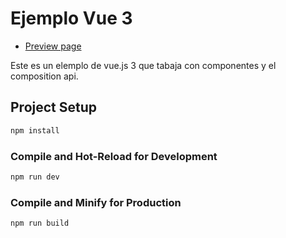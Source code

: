 # Ejemplo Vue 3

- [Preview page](https://segundo-proyectojose-vue.netlify.app/)

Este es un elemplo de vue.js 3 que tabaja con componentes y el composition api.



## Project Setup

```sh
npm install
```

### Compile and Hot-Reload for Development

```sh
npm run dev
```

### Compile and Minify for Production

```sh
npm run build
```
